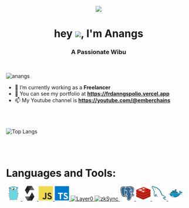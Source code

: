 <div align="center" >
  <img src="https://media.giphy.com/media/gjrYDwbjnK8x36xZIO/giphy.gif" width="250"/>
  <h1 align="center">hey <img src="https://media.giphy.com/media/hvRJCLFzcasrR4ia7z/giphy.gif" width="30px"/>, I'm Anangs</h1>
  <h3 align="center">A Passionate Wibu</h3>
</div>

<br/>
<p align="left"> <img src="https://komarev.com/ghpvc/?username=faridanangs&label=Profile%20views&color=ba0bea&style=flat" alt="anangs" /></p>

- 🔭 I’m currently working as a **Freelancer**
- 🔗 You can see my portfolio at **https://frdanngspolio.vercel.app**
- 📫 My Youtube channel is **https://youtube.com/@emberchains**

<br/>
<br/>

![Top Langs](https://github-readme-stats.vercel.app/api/top-langs/?username=faridanangs&theme=tokyonight)

<br/>
<br/>

<p align="left">
</p>

<h1>Languages and Tools:</h1>
<div align="center">
  <p align="left">
    <a href="https://golang.org" target="_blank" rel="noreferrer">
      <img src="https://raw.githubusercontent.com/devicons/devicon/master/icons/go/go-original.svg" alt="golang" width="40" height="40"/>
    </a>
    <a href="https://soliditylang.org" target="_blank" rel="noreferrer">
      <img src="https://raw.githubusercontent.com/devicons/devicon/master/icons/solidity/solidity-original.svg" alt="solidity" width="40" height="40"/>
    </a>
    <a href="https://developer.mozilla.org/en-US/docs/Web/JavaScript" target="_blank" rel="noreferrer">
      <img src="https://raw.githubusercontent.com/devicons/devicon/master/icons/javascript/javascript-original.svg" alt="javascript" width="40" height="40"/>
    </a>
    <a href="https://www.typescriptlang.org" target="_blank" rel="noreferrer">
      <img src="https://raw.githubusercontent.com/devicons/devicon/master/icons/typescript/typescript-original.svg" alt="typescript" width="40" height="40"/>
    </a>
    <a href="https://layerzero.network" target="_blank" rel="noreferrer">
      <img src="https://avatars.githubusercontent.com/u/90789833?s=200&v=4" alt="Layer0" width="40" height="40"/>
    </a>
    <a href="https://zksync.io" target="_blank" rel="noreferrer">
      <img src="https://avatars.githubusercontent.com/u/42489169?s=200&v=4" alt="zkSync" width="40" height="40"/>
    </a>
    <a href="https://www.postgresql.org" target="_blank" rel="noreferrer">
      <img src="https://raw.githubusercontent.com/devicons/devicon/master/icons/postgresql/postgresql-original.svg" alt="PostgreSQL" width="40" height="40"/>
    </a>
    <a href="https://redis.io/" target="_blank" rel="noreferrer">
      <img src="https://raw.githubusercontent.com/devicons/devicon/master/icons/redis/redis-original.svg" alt="Redis" width="40" height="40"/>
    </a>
    <a href="https://www.mysql.com/" target="_blank" rel="noreferrer">
      <img src="https://raw.githubusercontent.com/devicons/devicon/master/icons/mysql/mysql-original.svg" alt="MySQL" width="40" height="40"/>
    </a>
    <a href="https://www.docker.com/" target="_blank" rel="noreferrer">
      <img src="https://raw.githubusercontent.com/devicons/devicon/master/icons/docker/docker-original.svg" alt="Docker" width="40" height="40"/>
    </a>
  </p>
</div>
